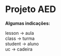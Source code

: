 # Projeto AED

**Algumas indicações:**

lesson -> aula <br>
class -> turma <br>
student -> aluno <br>
uc -> cadeira <br>
